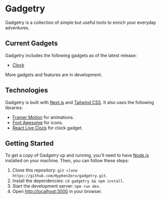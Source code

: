 # Gadgetry

Gadgetry is a collection of simple but useful tools to enrich your everyday adventures.

## Current Gadgets

Gadgetry includes the following gadgets as of the latest release:

- [Clock](gadgetry.vercel.app/clock)

More gadgets and features are in development.

## Technologies

Gadgetry is built with [Next.js](https://nextjs.org/) and [Tailwind CSS](https://tailwindcss.com/). It also uses the following libraries:

- [Framer Motion](https://www.framer.com/motion/) for animations.
- [Font Awesome](https://fontawesome.com/) for icons.
- [React Live Clock](https://www.npmjs.com/package/react-live-clock) for clock gadget.

## Getting Started

To get a copy of Gadgetry up and running, you'll need to have [Node.js](https://nodejs.org/) installed on your machine. Then, you can follow these steps:

1. Clone this repository: `git clone https://github.com/HyphenZero/gadgetry.git`.
2. Install the dependencies: `cd gadgetry && npm install`.
3. Start the development server: `npm run dev`.
4. Open [http://localhost:3000](http://localhost:3000) in your browser.
